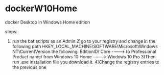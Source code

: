 # dockerW10Home
docker Desktop in Windows Home edition


steps:
1) run the bat scripts as an Admin
2)go to your registry and change in the following path HKEY_LOCAL_MACHINE\SOFTWARE\Microsoft\Windows NT\CurrentVersion
  the following:
  EditionID/ Core ----> to Professional
  Product name/ from Windows 10 Home ----> Windows 10 Pro
3)Then run .exe installation file you download it.
4)Change the registry entries to the previous one
